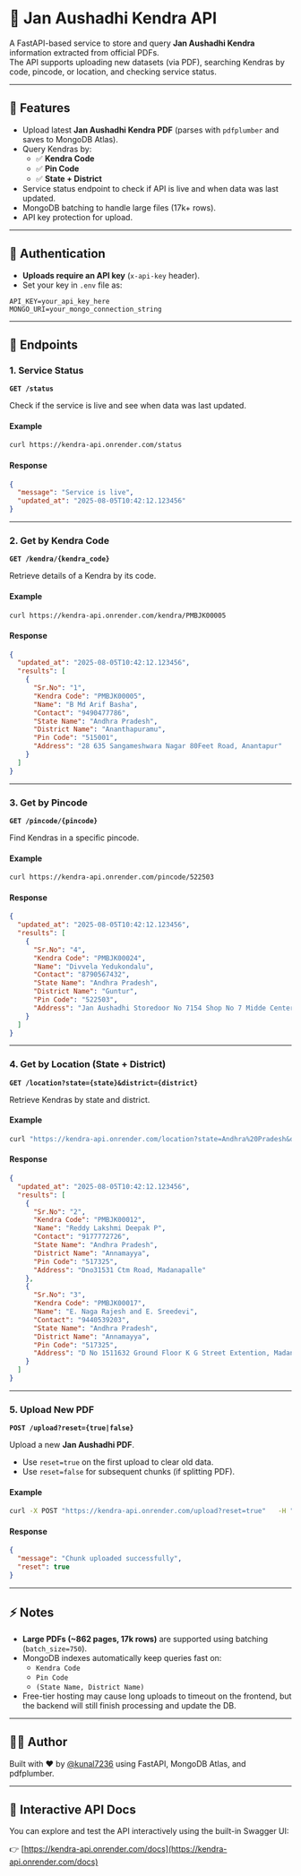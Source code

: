 # 🏥 Jan Aushadhi Kendra API

A FastAPI-based service to store and query **Jan Aushadhi Kendra** information extracted from official PDFs.  
The API supports uploading new datasets (via PDF), searching Kendras by code, pincode, or location, and checking service status.

---

## 🚀 Features

- Upload latest **Jan Aushadhi Kendra PDF** (parses with `pdfplumber` and saves to MongoDB Atlas).
- Query Kendras by:
  - ✅ **Kendra Code**
  - ✅ **Pin Code**
  - ✅ **State + District**
- Service status endpoint to check if API is live and when data was last updated.
- MongoDB batching to handle large files (17k+ rows).
- API key protection for upload.

---

## 🔑 Authentication

- **Uploads require an API key** (`x-api-key` header).
- Set your key in `.env` file as:

```
API_KEY=your_api_key_here
MONGO_URI=your_mongo_connection_string
```

---

## 📡 Endpoints

### 1. Service Status

**`GET /status`**

Check if the service is live and see when data was last updated.

#### Example

```bash
curl https://kendra-api.onrender.com/status
```

#### Response

```json
{
  "message": "Service is live",
  "updated_at": "2025-08-05T10:42:12.123456"
}
```

---

### 2. Get by Kendra Code

**`GET /kendra/{kendra_code}`**

Retrieve details of a Kendra by its code.

#### Example

```bash
curl https://kendra-api.onrender.com/kendra/PMBJK00005
```

#### Response

```json
{
  "updated_at": "2025-08-05T10:42:12.123456",
  "results": [
    {
      "Sr.No": "1",
      "Kendra Code": "PMBJK00005",
      "Name": "B Md Arif Basha",
      "Contact": "9490477786",
      "State Name": "Andhra Pradesh",
      "District Name": "Ananthapuramu",
      "Pin Code": "515001",
      "Address": "28 635 Sangameshwara Nagar 80Feet Road, Anantapur"
    }
  ]
}
```

---

### 3. Get by Pincode

**`GET /pincode/{pincode}`**

Find Kendras in a specific pincode.

#### Example

```bash
curl https://kendra-api.onrender.com/pincode/522503
```

#### Response

```json
{
  "updated_at": "2025-08-05T10:42:12.123456",
  "results": [
    {
      "Sr.No": "4",
      "Kendra Code": "PMBJK00024",
      "Name": "Divvela Yedukondalu",
      "Contact": "8790567432",
      "State Name": "Andhra Pradesh",
      "District Name": "Guntur",
      "Pin Code": "522503",
      "Address": "Jan Aushadhi Storedoor No 7154 Shop No 7 Midde Center, Visakhapatnam(Rural)"
    }
  ]
}
```

---

### 4. Get by Location (State + District)

**`GET /location?state={state}&district={district}`**

Retrieve Kendras by state and district.

#### Example

```bash
curl "https://kendra-api.onrender.com/location?state=Andhra%20Pradesh&district=Annamayya"
```

#### Response

```json
{
  "updated_at": "2025-08-05T10:42:12.123456",
  "results": [
    {
      "Sr.No": "2",
      "Kendra Code": "PMBJK00012",
      "Name": "Reddy Lakshmi Deepak P",
      "Contact": "9177772726",
      "State Name": "Andhra Pradesh",
      "District Name": "Annamayya",
      "Pin Code": "517325",
      "Address": "Dno31531 Ctm Road, Madanapalle"
    },
    {
      "Sr.No": "3",
      "Kendra Code": "PMBJK00017",
      "Name": "E. Naga Rajesh and E. Sreedevi",
      "Contact": "9440539203",
      "State Name": "Andhra Pradesh",
      "District Name": "Annamayya",
      "Pin Code": "517325",
      "Address": "D No 1511632 Ground Floor K G Street Extention, Madanapalle"
    }
  ]
}
```

---

### 5. Upload New PDF

**`POST /upload?reset={true|false}`**

Upload a new **Jan Aushadhi PDF**.

- Use `reset=true` on the first upload to clear old data.
- Use `reset=false` for subsequent chunks (if splitting PDF).

#### Example

```bash
curl -X POST "https://kendra-api.onrender.com/upload?reset=true"   -H "x-api-key: your_api_key_here"   -F "file=@JanAushadhiKendra.pdf"
```

#### Response

```json
{
  "message": "Chunk uploaded successfully",
  "reset": true
}
```

---

## ⚡ Notes

- **Large PDFs (~862 pages, 17k rows)** are supported using batching (`batch_size=750`).
- MongoDB indexes automatically keep queries fast on:
  - `Kendra Code`
  - `Pin Code`
  - `(State Name, District Name)`
- Free-tier hosting may cause long uploads to timeout on the frontend, but the backend will still finish processing and update the DB.

---

## 👨‍💻 Author

Built with ❤️ by [@kunal7236](https://github.com/kunal7236) using FastAPI, MongoDB Atlas, and pdfplumber.

---

## 📖 Interactive API Docs

You can explore and test the API interactively using the built-in Swagger UI:

👉 [https://kendra-api.onrender.com/docs](https://kendra-api.onrender.com/docs)
